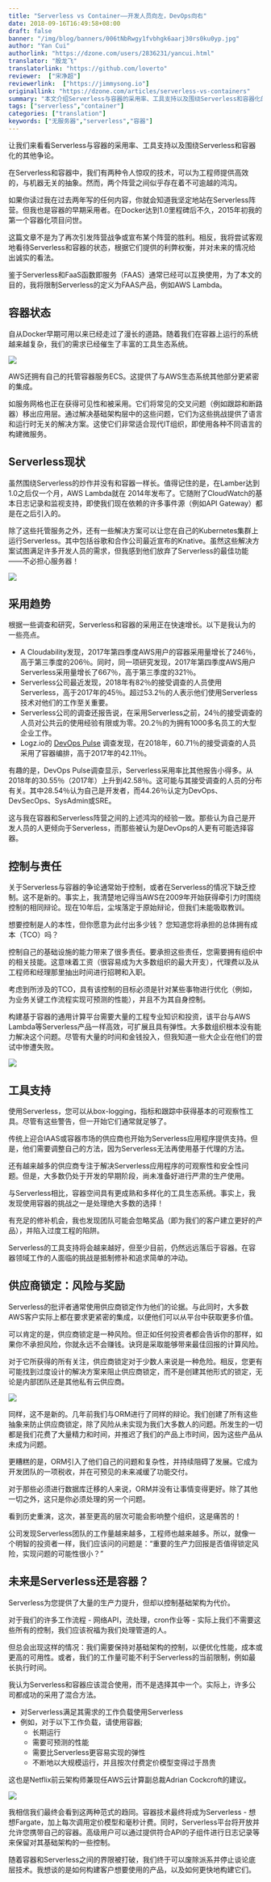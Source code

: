 ```yaml
---
title: "Serverless vs Container——开发人员向左，DevOps向右"
date: 2018-09-16T16:49:58+08:00
draft: false
banner: "/img/blog/banners/006tNbRwgy1fvbhgk6aarj30rs0ku0yp.jpg"
author: "Yan Cui"
authorlink: "https://dzone.com/users/2836231/yancui.html"
translator: "殷龙飞"
translatorlink: "https://github.com/loverto"
reviewer:  ["宋净超"]
reviewerlink:  ["https://jimmysong.io"]
originallink: "https://dzone.com/articles/serverless-vs-containers"
summary: "本文介绍Serverless与容器的采用率、工具支持以及围绕Serverless和容器化的其他争论。"
tags: ["serverless","container"]
categories: ["translation"]
keywords: ["无服务器","serverless","容器"]
---
```


让我们来看看Serverless与容器的采用率、工具支持以及围绕Serverless和容器化的其他争论。

在Serverless和容器中，我们有两种令人惊叹的技术，可以为工程师提供高效的，与机器无关的抽象。然而，两个阵营之间似乎存在着不可逾越的鸿沟。

如果你读过我在过去两年写的任何内容，你就会知道我坚定地站在Serverless阵营。但我也是容器的早期采用者。在Docker达到1.0里程碑后不久，2015年初我的第一个容器化项目问世。

这篇文章不是为了再次引发阵营战争或宣布某个阵营的胜利。相反，我将尝试客观地看待Serverless和容器的状态，根据它们提供的利弊权衡，并对未来的情况给出诚实的看法。

鉴于Serverless和FaaS函数即服务（FAAS）通常已经可以互换使用，为了本文的目的，我将限制Serverless的定义为FAAS产品，例如AWS Lambda。

## 容器状态

自从Docker早期可用以来已经走过了漫长的道路。随着我们在容器上运行的系统越来越复杂，我们的需求已经催生了丰富的工具生态系统。

![](https://raw.githubusercontent.com/servicemesher/website/master/content/blog/serverless-vs-containers/61411417ly1fv92pcoc59j218c0wwtb6.jpg)

AWS还拥有自己的托管容器服务ECS。这提供了与AWS生态系统其他部分更紧密的集成。

如服务网格也正在获得可见性和被采用。它们将常见的交叉问题（例如跟踪和断路器）移出应用层。通过解决基础架构层中的这些问题，它们为这些挑战提供了语言和运行时无关的解决方案。这使它们非常适合现代IT组织，即使用各种不同语言的构建微服务。

## Serverless现状

虽然围绕Serverless的炒作并没有和容器一样长。值得记住的是，在Lamber达到1.0之后仅一个月，AWS Lambda就在 2014年发布了。它随附了CloudWatch的基本日志记录和监视支持，即使我们现在依赖的许多事件源（例如API Gateway）都是在之后引入的。

除了这些托管服务之外，还有一些解决方案可以让您在自己的Kubernetes集群上运行Serverless。其中包括谷歌和合作公司最近宣布的Knative。虽然这些解决方案试图满足许多开发人员的需求，但我感到他们放弃了Serverless的最佳功能——不必担心服务器！

![](https://raw.githubusercontent.com/servicemesher/website/master/content/blog/serverless-vs-containers/61411417ly1fv92pv9fp4j20y60pw43y.jpg)

## 采用趋势

根据一些调查和研究，Serverless和容器的采用正在快速增长。以下是我认为的一些亮点。

- A Cloudability发现，2017年第四季度AWS用户的容器采用量增长了246％，高于第三季度的206％。同时，同一项研究发现，2017年第四季度AWS用户Serverless采用量增长了667％，高于第三季度的321％。
- Serverless公司最近发现，2018年有82％的接受调查的人员使用Serverless，高于2017年的45％。超过53.2％的人表示他们使用Serverless技术对他们的工作至关重要。
- Serverless公司的调查还报告说，在采用Serverless之前，24％的接受调查的人员对公共云的使用经验有限或为零。20.2％的为拥有1000多名员工的大型企业工作。
- Logz.io的 [DevOps Pulse](https://logz.io/devops-pulse-insights-2018/#pulse_section_ten) 调查发现，在2018年，60.71％的接受调查的人员采用了容器编排，高于2017年的42.11％。

有趣的是，DevOps Pulse调查显示，Serverless采用率比其他报告小得多。从2018年的30.55％（2017年）上升到42.58％。这可能与其接受调查的人员的分布有关。其中28.54％认为自己是开发者，而44.26％认定为DevOps、DevSecOps、SysAdmin或SRE。

这与我在容器和Serverless阵营之间的上述鸿沟的经验一致。那些认为自己是开发人员的人更倾向于Serverless，而那些被认为是DevOps的人更有可能选择容器。

## 控制与责任

关于Serverless与容器的争论通常始于控制，或者在Serverless的情况下缺乏控制。这不是新的。事实上，我清楚地记得当AWS在2009年开始获得牵引力时围绕控制的相同辩论。现在10年后，尘埃落定于原始辩论，但我们未能吸取教训。

想要控制是人的本性，但你愿意为此付出多少钱？ 您知道您将承担的总体拥有成本（TCO）吗？

控制自己的基础设施的能力带来了很多责任。要承担这些责任，您需要拥有组织中的相关技能。这意味着工资（很容易成为大多数组织的最大开支），代理费以及从工程师和经理那里抽出时间进行招聘和入职。

考虑到所涉及的TCO，具有该控制的目标必须是针对某些事物进行优化（例如，为业务关键工作流程实现可预测的性能），并且不为其自身控制。

构建基于容器的通用计算平台需要大量的工程专业知识和投资，该平台与AWS Lambda等Serverless产品一样高效，可扩展且具有弹性。大多数组织根本没有能力解决这个问题。尽管有大量的时间和金钱投入，但我知道一些大企业在他们的尝试中惨遭失败。

![](https://raw.githubusercontent.com/servicemesher/website/master/content/blog/serverless-vs-containers/61411417ly1fv92q5mvy7j20y01061kx.jpg)

## 工具支持

使用Serverless，您可以从box-logging，指标和跟踪中获得基本的可观察性工具。尽管有这些警告，但一开始它们通常就足够了。

传统上迎合IAAS或容器市场的供应商也开始为Serverless应用程序提供支持。但是，他们需要调整自己的方法，因为Serverless无法再使用基于代理的方法。

还有越来越多的供应商专注于解决Serverless应用程序的可观察性和安全性问题。但是，大多数仍处于开发的早期阶段，尚未准备好进行严肃的生产使用。

与Serverless相比，容器空间具有更成熟和多样化的工具生态系统。事实上，我发现使用容器的挑战之一是处理绝大多数的选择！

有充足的修补机会，我也发现团队可能会忽略奖品（即为我们的客户建立更好的产品），并陷入过度工程的陷阱。

Serverless的工具支持将会越来越好，但至少目前，仍然远远落后于容器。在容器领域工作的人面临的挑战是抵制修补和追求简单的冲动。

## 供应商锁定：风险与奖励

Serverless的批评者通常使用供应商锁定作为他们的论据。与此同时，大多数AWS客户实际上都在要求更紧密的集成，以便他们可以从平台中获取更多价值。

可以肯定的是，供应商锁定是一种风险。但正如任何投资者都会告诉你的那样，如果你不承担风险，你就永远不会赚钱。诀窍是采取能够带来最佳回报的计算风险。

对于它所获得的所有关注，供应商锁定对于少数人来说是一种危险。相反，您更有可能找到过度设计的解决方案来阻止供应商锁定，而不是创建其他形式的锁定，无论是内部团队还是其他私有云供应商。

![](https://raw.githubusercontent.com/servicemesher/website/master/content/blog/serverless-vs-containers/61411417ly1fv92qged6ej20y80fijuh.jpg)

同样，这不是新的。几年前我们与ORM进行了同样的辩论。我们创建了所有这些抽象来防止供应商锁定，除了风险从未实现为我们大多数人的问题。所发生的一切都是我们花费了大量精力和时间，并推迟了我们的产品上市时间，因为这些产品从未成为问题。

更糟糕的是，ORM引入了他们自己的问题和复杂性，并持续阻碍了发展。它成为开发团队的一项税收，并在可预见的未来减缓了功能交付。

对于那些必须进行数据库迁移的人来说，ORM并没有让事情变得更好。除了其他一切之外，这只是你必须处理的另一个问题。

看到历史重演，这次，甚至更高的层次可能会影响整个组织，这是痛苦的！

公司发现Serverless团队的工作量越来越多，工程师也越来越多。所以，就像一个明智的投资者一样，我们应该问的问题是：“重要的生产力回报是否值得锁定风险，实现问题的可能性很小？”

## 未来是Serverless还是容器？

Serverless为您提供了大量的生产力提升，但却以控制基础架构为代价。

对于我们的许多工作流程 \- 网络API，流处理，cron作业等 \- 实际上我们不需要这些所有的控制，我们应该祝福为我们处理管道的人。

但总会出现这样的情况：我们需要保持对基础架构的控制，以便优化性能，成本或更高的可用性。或者，我们的工作量可能不利于Serverless的当前限制，例如最长执行时间。

我认为Serverless和容器应该混合使用，而不是选择其中一个。实际上，许多公司都成功的采用了混合方法。

- 对Serverless满足其需求的工作负载使用Serverless
- 例如，对于以下工作负载，请使用容器;
  - 长期运行
  - 需要可预测的性能
  - 需要比Serverless更容易实现的弹性
  - 不断地以大规模运行，并且按次付费定价模型变得过于昂贵

这也是Netflix前云架构师兼现任AWS云计算副总裁Adrian Cockcroft的建议。

![](https://raw.githubusercontent.com/servicemesher/website/master/content/blog/serverless-vs-containers/61411417ly1fv92qojnw5j20yc0ue15k.jpg)

我相信我们最终会看到这两种范式的趋同。容器技术最终将成为Serverless \- 想想Fargate，加上每次调用定价模型和毫秒计费。同时，Serverless平台将开放并允许您携带自己的容器。高级用户可以通过提供符合API的子组件进行日志记录等来保留对其基础架构的一些控制。

随着容器和Serverless之间的界限被打破，我们终于可以废除派系并停止谈论底层技术。我想谈的是如何构建客户想要使用的产品，以及如何更快地构建它们。
